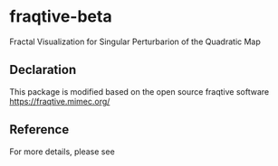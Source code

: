 # fraqtive-beta
 Fractal Visualization for Singular Perturbarion of the Quadratic Map
## Declaration
This package is modified based on the open source fraqtive software https://fraqtive.mimec.org/

## Reference
For more details, please see
